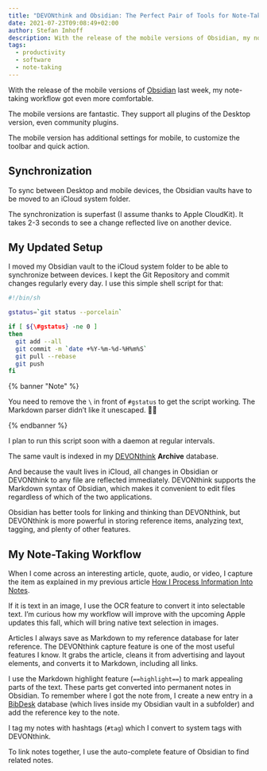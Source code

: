 ```yaml
---
title: "DEVONthink and Obsidian: The Perfect Pair of Tools for Note-Taking"
date: 2021-07-23T09:08:49+02:00
author: Stefan Imhoff
description: With the release of the mobile versions of Obsidian, my note-taking workflow with Obsidian and DEVONthink is now even more fun than before.
tags:
  - productivity
  - software
  - note-taking
---
```


With the release of the mobile versions of [Obsidian](https://obsidian.md/) last week, my note-taking workflow got even more comfortable.

The mobile versions are fantastic. They support all plugins of the Desktop version, even community plugins.

The mobile version has additional settings for mobile, to customize the toolbar and quick action.

## Synchronization

To sync between Desktop and mobile devices, the Obsidian vaults have to be moved to an iCloud system folder.

The synchronization is superfast (I assume thanks to Apple CloudKit). It takes 2-3 seconds to see a change reflected live on another device.

## My Updated Setup

I moved my Obsidian vault to the iCloud system folder to be able to synchronize between devices. I kept the Git Repository and commit changes regularly every day. I use this simple shell script for that:

```bash
#!/bin/sh

gstatus=`git status --porcelain`

if [ ${\#gstatus} -ne 0 ]
then
  git add --all
  git commit -m `date +%Y-%m-%d-%H%m%S`
  git pull --rebase
  git push
fi
```

{% banner "Note" %}

You need to remove the `\` in front of `#gstatus` to get the script working. The Markdown parser didn’t like it unescaped. 🤷‍♂️

{% endbanner %}

I plan to run this script soon with a daemon at regular intervals.

The same vault is indexed in my [DEVONthink](https://devontechnologies.com/apps/devonthink) **Archive** database.

And because the vault lives in iCloud, all changes in Obsidian or DEVONthink to any file are reflected immediately. DEVONthink supports the Markdown syntax of Obsidian, which makes it convenient to edit files regardless of which of the two applications.

Obsidian has better tools for linking and thinking than DEVONthink, but DEVONthink is more powerful in storing reference items, analyzing text, tagging, and plenty of other features.

## My Note-Taking Workflow

When I come across an interesting article, quote, audio, or video, I capture the item as explained in my previous article [How I Process Information Into Notes](/processing-information-into-notes/).

If it is text in an image, I use the OCR feature to convert it into selectable text. I’m curious how my workflow will improve with the upcoming Apple updates this fall, which will bring native text selection in images.

Articles I always save as Markdown to my reference database for later reference. The DEVONthink capture feature is one of the most useful features I know. It grabs the article, cleans it from advertising and layout elements, and converts it to Markdown, including all links.

I use the Markdown highlight feature (`==highlight==`) to mark appealing parts of the text. These parts get converted into permanent notes in Obsidian. To remember where I got the note from, I create a new entry in a [BibDesk](https://bibdesk.sourceforge.io/) database (which lives inside my Obsidian vault in a subfolder) and add the reference key to the note.

I tag my notes with hashtags (`#tag`) which I convert to system tags with DEVONthink.

To link notes together, I use the auto-complete feature of Obsidian to find related notes.